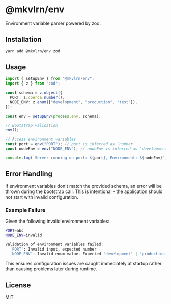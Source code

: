 # @mkvlrn/env

Environment variable parser powered by zod.

## Installation

```bash
yarn add @mkvlrn/env zod
```

## Usage

```ts
import { setupEnv } from "@mkvlrn/env";
import { z } from "zod";

const schema = z.object({
  PORT: z.coerce.number(),
  NODE_ENV: z.enum(["development", "production", "test"]),
});

const env = setupEnv(process.env, schema);

// Bootstrap validation
env();

// Access environment variables
const port = env("PORT"); // port is inferred as `number`
const nodeEnv = env("NODE_ENV"); // nodeEnv is inferred as "development" | "production" | "test"

console.log(`Server running on port: ${port}, Environment: ${nodeEnv}`);
```

## Error Handling

If environment variables don't match the provided schema, an error will be thrown during the bootstrap call. This is intentional - the application should not start with invalid configuration.

### Example Failure

Given the following invalid environment variables:

```bash
PORT=abc
NODE_ENV=invalid
```

```bash
Validation of environment variables failed:
  'PORT': Invalid input, expected number
  'NODE_ENV': Invalid enum value. Expected 'development' | 'production' | 'test'
```

This ensures configuration issues are caught immediately at startup rather than causing problems later during runtime.

## License

MIT
